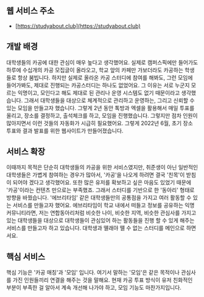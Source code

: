## 웹 서비스 주소

- [https://studyabout.club](https://studyabout.club)


## 개발 배경

대학생들의 카공에 대한 관심이 매우 높다고 생각했어요. 실제로 캠퍼스픽에만 들어가도 하루에 수십개의 카공 모집글이 올라오고, 학교 앞의 카페만 가보더라도 카공하는 학생들로 항상 붐빕니다. 하지만 실제로 올라온 카공 스터디에 참여를 해봐도, 그런 모임에 들어가봐도, 제대로 진행되는 카공스터디는 하나도 없었어요. 그 이유는 서로 누군지 모르는 익명이고, 모인다고 해도 제대로 된 관리나 운영 시스템도 없기 때문이라고 생각했습니다. 그래서 대학생들을 대상으로 체계적으로 관리하고 운영하는, 그리고 신뢰할 수 있는 모임을 만들고자 했습니다. 그렇게 2년 동안 톡방과 엑셀을 활용해서 매일 투표를 올리고, 장소를 결정하고, 출석체크를 하고, 모임을 진행했습니다. 그렇지만 점차 인원이 많아지면서 이런 것들의 자동화가 시급히 필요했어요. 그렇게 2022년 6월, 초기 장소 투표와 결과 발표를 위한 웹사이트가 만들어졌습니다.


## 서비스 확장

이때까지 목적은 단순히 대학생들의 카공을 위한 서비스였지만, 취준생이 아닌 일반적인 대학생들은 가볍게 참여하는 경우가 많아서, '카공'을 나오게 하려면 결국 '친목'이 받침이 되어야 겠다고 생각했어요. 또한 많은 유저를 확보하고 싶은 마음도 있었기 때문에 '카공'이라는 컨텐츠 만으로는 부족했죠. 그래서 스터디를 기반으로 한 '동아리' 형태로 방향을 바꿨습니다. '에브리타임' 같은 대학생들만의 공통점을 가지고 여러 활동할 수 있는 서비스를 만들고자 했어요. 에브리타임이 학교 내에서 떠들고 정보를 공유하는 익명 커뮤니티라면, 저는 연합동아리처럼 비슷한 나이, 비슷한 지역, 비슷한 관심사를 가지고 있는 대학생들을 대상으로 대학생들이 관심있어 하는 활동들을 진행 할 수 있게 해주는 서비스를 만들고자 하고 있습니다. 대학생과 뗼래야 뗄 수 없는 스터디를 메인으로 하면서요.

## 핵심 서비스

핵심 기능은 '카공 매칭'과 '모임' 입니다. 여기서 말하는 '모임'은 같은 목적이나 관심사를 가진 인원들끼리 연결을 해주는 것을 말해요. 현재 카공 투표 방식이 유저 친화적인 부분이 부족한 걸 알아서 계속 개선해 나가야 하고, 모임 기능도 마찬가지입니다.


